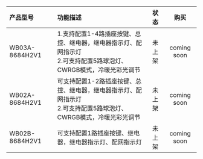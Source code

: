 

| 产品型号                   | 功能描述                 |状态               |购买                 |                          
| :------------------------ | :------------------------| :---------------: | :----------------: |
| WB03A-8684H2V1 |  1.支持配置1-4路插座按键、总控、继电器，继电器指示灯、配网指示灯<br>2.可支持配置5路球泡灯、CWRGB模式，冷暖光彩光调节  |        未上架        |  coming soon         |
| WB02A-8684H2V1  |  可支持配置1-2路插座按键、总控、继电器，继电器指示灯、配网指示灯<br>2.可支持配置5路球泡灯、CWRGB模式，冷暖光彩光调节   |        未上架        |   coming soon         |
| WB02B-8684H2V1  |  可支持配置1路插座按键、继电器，继电器指示灯、配网指示灯     |        未上架        |   coming soon         |


